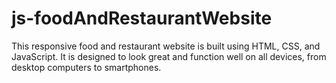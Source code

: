 # js-foodAndRestaurantWebsite
This responsive food and restaurant website is built using HTML, CSS, and JavaScript. It is designed to look great and function well on all devices, from desktop computers to smartphones.
